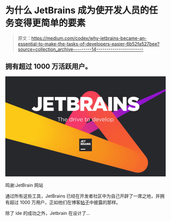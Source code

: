 # 为什么 JetBrains 成为使开发人员的任务变得更简单的要素

> 原文：<https://medium.com/codex/why-jetbrains-became-an-essential-to-make-the-tasks-of-developers-easier-6b52fa527bee?source=collection_archive---------14----------------------->

## 拥有超过 1000 万活跃用户。

![](img/e67ea2aa69780cc2e2b5d77efef935e9.png)

鸣谢:JetBrain 网站

通过所有这些工具，JetBrains 已经在开发者社区中为自己开辟了一席之地，并拥有超过 1000 万用户，正如他们在博客[帖子](https://blog.jetbrains.com/blog/2021/03/03/jetbrains-2020-21-annual-highlights-10-million-users-30-tools-and-more/)中披露的那样。

除了 ide 的成功之外，Jetbrain 在设计了…